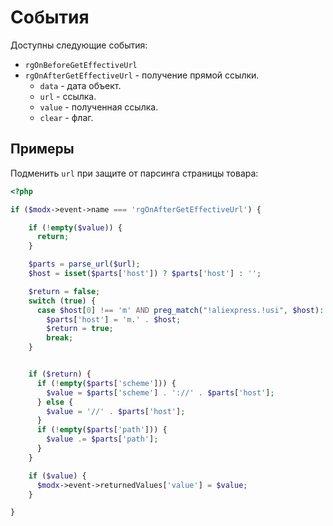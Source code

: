 # События

Доступны следующие события:

- `rgOnBeforeGetEffectiveUrl`
- `rgOnAfterGetEffectiveUrl` - получение прямой ссылки.
  - `data`  - дата объект.
  - `url`   - ссылка.
  - `value` - полученная ссылка.
  - `clear` - флаг.

## Примеры

Подменить `url` при защите от парсинга страницы товара:

```php
<?php

if ($modx->event->name === 'rgOnAfterGetEffectiveUrl') {

    if (!empty($value)) {
      return;
    }

    $parts = parse_url($url);
    $host = isset($parts['host']) ? $parts['host'] : '';

    $return = false;
    switch (true) {
      case $host[0] !== 'm' AND preg_match("!aliexpress.!usi", $host):
        $parts['host'] = 'm.' . $host;
        $return = true;
        break;
    }


    if ($return) {
      if (!empty($parts['scheme'])) {
        $value = $parts['scheme'] . '://' . $parts['host'];
      } else {
        $value = '//' . $parts['host'];
      }
      if (!empty($parts['path'])) {
        $value .= $parts['path'];
      }
    }

    if ($value) {
      $modx->event->returnedValues['value'] = $value;
    }

}
```
